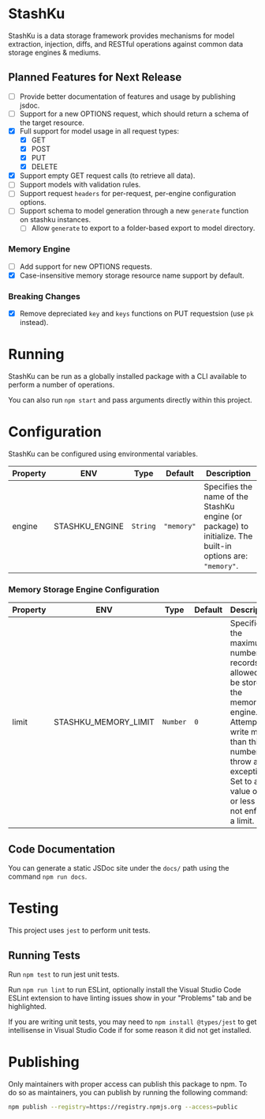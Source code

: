 # StashKu
StashKu is a data storage framework provides mechanisms for model extraction, injection, diffs, and RESTful operations against common data storage engines & mediums.

## Planned Features for Next Release
- [ ] Provide better documentation of features and usage by publishing jsdoc.
- [ ] Support for a new OPTIONS request, which should return a schema of the target resource. 
- [x] Full support for model usage in all request types:
  - [x] GET
  - [x] POST
  - [x] PUT
  - [x] DELETE
- [x] Support empty GET request calls (to retrieve all data).
- [ ] Support models with validation rules.
- [ ] Support request `headers` for per-request, per-engine configuration options.
- [ ] Support schema to model generation through a new `generate` function on stashku instances.
  - [ ] Allow `generate` to export to a folder-based export to model directory.

### Memory Engine
- [ ] Add support for new OPTIONS requests.
- [x] Case-insensitive memory storage resource name support by default.

### Breaking Changes
- [x] Remove depreciated `key` and `keys` functions on PUT requestsion (use `pk` instead).

# Running
StashKu can be run as a globally installed package with a CLI available to perform a number of operations.

You can also run `npm start` and pass arguments directly within this project.

# Configuration
StashKu can be configured using environmental variables.

| Property | ENV | Type | Default | Description |
|-|-|-|-|-|
| engine | STASHKU_ENGINE | `String` | `"memory"` | Specifies the name of the StashKu engine (or package) to initialize. The built-in options are: `"memory"`.

### Memory Storage Engine Configuration
| Property | ENV | Type | Default | Description |
|-|-|-|-|-|
| limit | STASHKU_MEMORY_LIMIT | `Number` | `0` | Specifies the maximum number of records allowed to be stored in the memory engine. Attempts to write more than this number will throw an exception. Set to a value of `0` or less to not enforce a limit. |

## Code Documentation
You can generate a static JSDoc site under the `docs/` path using the command `npm run docs`.

# Testing
This project uses `jest` to perform unit tests.

## Running Tests
Run `npm test` to run jest unit tests.

Run `npm run lint` to run ESLint, optionally install the Visual Studio Code ESLint extension to have linting issues show in your "Problems" tab and be highlighted.

If you are writing unit tests, you may need to `npm install @types/jest` to get intellisense in Visual Studio Code if for some reason it did not get installed.

# Publishing
Only maintainers with proper access can publish this package to npm. To do so as maintainers, you can publish by running the following command:

```sh
npm publish --registry=https://registry.npmjs.org --access=public
```